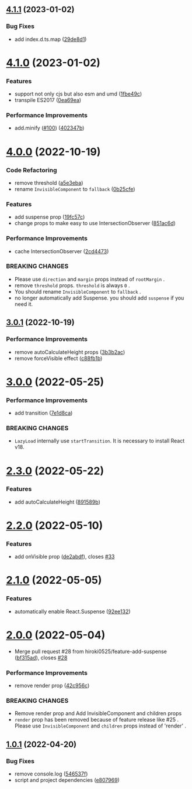 ## [4.1.1](https://github.com/hiroki0525/react-dom-lazyload-component/compare/v4.1.0...v4.1.1) (2023-01-02)


### Bug Fixes

* add index.d.ts.map ([29de8d1](https://github.com/hiroki0525/react-dom-lazyload-component/commit/29de8d1d8e1dee90e8ce41fe27a15de5bfe15c45))

# [4.1.0](https://github.com/hiroki0525/react-dom-lazyload-component/compare/v4.0.0...v4.1.0) (2023-01-02)


### Features

* support not only cjs but also esm and umd ([1fbe49c](https://github.com/hiroki0525/react-dom-lazyload-component/commit/1fbe49c050d24f22a52185898ac4de0df33818e1))
* transpile ES2017 ([0ea69ea](https://github.com/hiroki0525/react-dom-lazyload-component/commit/0ea69ea5e3ea2d8f0594731d5559f2eda4eb5b84))


### Performance Improvements

* add.minify ([#100](https://github.com/hiroki0525/react-dom-lazyload-component/issues/100)) ([402347b](https://github.com/hiroki0525/react-dom-lazyload-component/commit/402347bc3bf1f1e19701d462ddd0bd762a49d93d))

# [4.0.0](https://github.com/hiroki0525/react-dom-lazyload-component/compare/v3.0.1...v4.0.0) (2022-10-19)


### Code Refactoring

* remove threshold ([a5e3eba](https://github.com/hiroki0525/react-dom-lazyload-component/commit/a5e3ebaa0d042f13031860a6a019b5d2be9a15ab))
* rename `InvisibleComponent` to `fallback` ([0b25cfe](https://github.com/hiroki0525/react-dom-lazyload-component/commit/0b25cfeeeb290560673f44abb3cc3091a031da9b))


### Features

* add suspense prop ([19fc57c](https://github.com/hiroki0525/react-dom-lazyload-component/commit/19fc57cefe018bfc0921ebc7ce13d848701edadc))
* change props to make easy to use IntersectionObserver ([851ac6d](https://github.com/hiroki0525/react-dom-lazyload-component/commit/851ac6d2c9b579d362220ddddc83353f217daf13))


### Performance Improvements

* cache IntersectionObserver ([2cd4473](https://github.com/hiroki0525/react-dom-lazyload-component/commit/2cd447317144a0c9b9fa6ac8060abd5c7d092158))


### BREAKING CHANGES

* Please use `direction` and `margin` props instead of `rootMargin` .
* remove `threshold` props. `threshold` is always `0` .
* You should rename `InvisibleComponent` to `fallback` .
* no longer automatically add Suspense. you should add `suspense` if you need it.

## [3.0.1](https://github.com/hiroki0525/react-dom-lazyload-component/compare/v3.0.0...v3.0.1) (2022-10-19)


### Performance Improvements

* remove autoCalculateHeight props ([3b3b2ac](https://github.com/hiroki0525/react-dom-lazyload-component/commit/3b3b2ac8d1929cfa31c6bdca1a2a80273d4bdff6))
* remove forceVisible effect ([c88fb1b](https://github.com/hiroki0525/react-dom-lazyload-component/commit/c88fb1bb4c0f9ba0cf4fa0f331705b4a880f5098))

# [3.0.0](https://github.com/hiroki0525/react-dom-lazyload-component/compare/v2.3.0...v3.0.0) (2022-05-25)


### Performance Improvements

* add transition ([7e1d8ca](https://github.com/hiroki0525/react-dom-lazyload-component/commit/7e1d8ca02d9110108af87367d4f89ae583dd7b42))


### BREAKING CHANGES

* `LazyLoad` internally use `startTransition`. It is necessary to install React v18.

# [2.3.0](https://github.com/hiroki0525/react-dom-lazyload-component/compare/v2.2.0...v2.3.0) (2022-05-22)


### Features

* add autoCalculateHeight ([891589b](https://github.com/hiroki0525/react-dom-lazyload-component/commit/891589bab7010f65a1276b4af21dff57902c5d7a))

# [2.2.0](https://github.com/hiroki0525/react-dom-lazyload-component/compare/v2.1.0...v2.2.0) (2022-05-10)


### Features

* add onVisible prop ([de2abdf](https://github.com/hiroki0525/react-dom-lazyload-component/commit/de2abdfa809ae3cbbd8b27c71a6d41bc2dbc90dd)), closes [#33](https://github.com/hiroki0525/react-dom-lazyload-component/issues/33)

# [2.1.0](https://github.com/hiroki0525/react-dom-lazyload-component/compare/v2.0.0...v2.1.0) (2022-05-05)


### Features

* automatically enable React.Suspense ([92ee132](https://github.com/hiroki0525/react-dom-lazyload-component/commit/92ee13261f356170ddebc02dab6471d11d8bc670))

# [2.0.0](https://github.com/hiroki0525/react-dom-lazyload-component/compare/v1.0.1...v2.0.0) (2022-05-04)


* Merge pull request #28 from hiroki0525/feature-add-suspense ([bf315ad](https://github.com/hiroki0525/react-dom-lazyload-component/commit/bf315ad7a86470ced0ca6c5eacb7ddfdbe34ac98)), closes [#28](https://github.com/hiroki0525/react-dom-lazyload-component/issues/28)


### Performance Improvements

* remove render prop ([42c956c](https://github.com/hiroki0525/react-dom-lazyload-component/commit/42c956c8145b1c780c75a7986ec3f1433a1a0c35))


### BREAKING CHANGES

* Remove render prop and Add InvisibleComponent and children props
* `render` prop has been removed because of feature release like #25 .
Please use `InvisibleComponent` and `children` props instead of 'render' .

## [1.0.1](https://github.com/hiroki0525/react-dom-lazyload-component/compare/v1.0.0...v1.0.1) (2022-04-20)


### Bug Fixes

* remove console.log ([546537f](https://github.com/hiroki0525/react-dom-lazyload-component/commit/546537f432395a18c6ffbcfd4b8cf07c5ad7e93a))
* script and project dependencies ([e807969](https://github.com/hiroki0525/react-dom-lazyload-component/commit/e8079698d0f0f81037080c0e50bc6b247f29c641))
